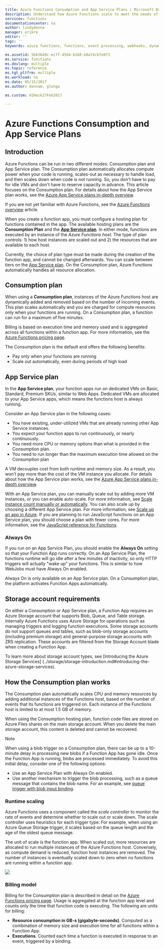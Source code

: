 ```yaml
---
title: Azure Functions Consumption and App Service Plans | Microsoft Docs
description: Understand how Azure Functions scale to meet the needs of your event-driven workloads.
services: functions
documentationcenter: na
author: lindydonna
manager: erikre
editor: ''
tags: ''
keywords: azure functions, functions, event processing, webhooks, dynamic compute, serverless architecture

ms.assetid: 5b63649c-ec7f-4564-b168-e0a74cb7e0f3
ms.service: functions
ms.devlang: multiple
ms.topic: reference
ms.tgt_pltfrm: multiple
ms.workload: na
ms.date: 05/15/2017
ms.author: donnam, glenga

ms.custom: H1Hack27Feb2017

---
```

# Azure Functions Consumption and App Service Plans 

## Introduction

Azure Functions can be run in two different modes: Consumption plan and App Service plan. The Consumption plan automatically allocates compute power when your code is running, scales-out as necessary to handle load, and then scales down when code is not running. So, you don't have to pay for idle VMs and don't have to reserve capacity in advance. This article focuses on the Consumption plan. For details about how the App Service plan works, see the [Azure App Service plans in-depth overview](../app-service/azure-web-sites-web-hosting-plans-in-depth-overview.md). 

If you are not yet familiar with Azure Functions, see the [Azure Functions overview](functions-overview.md) article.

When you create a function app, you must configure a hosting plan for functions contained in the app. The available hosting plans are the **Consumption Plan** and the [**App Service plan**](../app-service/azure-web-sites-web-hosting-plans-in-depth-overview.md). In either mode, functions are executed by an instance of the *Azure Functions host*. The type of plan controls: 1) how host instances are scaled out and 2) the resources that are available to each host.

Currently, the choice of plan type must be made during the creation of the function app, and cannot be changed afterwards. You can scale between tiers on the [App Service plan](../app-service/azure-web-sites-web-hosting-plans-in-depth-overview.md). On the Consumption plan, Azure Functions automatically handles all resource allocation.

## Consumption plan

When using a **Consumption plan**, instances of the Azure Functions host are dynamically added and removed based on the number of incoming events. This plan scales automatically and you are charged for compute resources only when your functions are running. On a Consumption plan, a function can run for a maximum of five minutes. 

Billing is based on execution time and memory used and is aggregated across all functions within a function app. For more information, see the [Azure Functions pricing page].

The Consumption plan is the default and offers the following benefits:
- Pay only when your functions are running
- Scale out automatically, even during periods of high load

## App Service plan

In the **App Service plan**, your function apps run on dedicated VMs on Basic, Standard, Premium SKUs, similar to Web Apps. Dedicated VMs are allocated to your App Service apps, which means the functions host is always running.

Consider an App Service plan in the following cases:
- You have existing, under-utilized VMs that are already running other App Service instances.
- You expect your function apps to run continuously, or nearly continuously.
- You need more CPU or memory options than what is provided in the Consumption plan.
- You need to run longer than the maximum execution time allowed on the Consumption plan

A VM decouples cost from both runtime and memory size. As a result, you won't pay more than the cost of the VM instance you allocate. For details about how the App Service plan works, see the [Azure App Service plans in-depth overview](../app-service/azure-web-sites-web-hosting-plans-in-depth-overview.md). 

With an App Service plan, you can manually scale out by adding more VM instances, or you can enable auto-scale. For more information, see [Scale instance count manually or automatically](../monitoring-and-diagnostics/insights-how-to-scale.md?toc=%2fazure%2fapp-service-web%2ftoc.json). You can also scale up by choosing a different App Service plan. For more information, see [Scale up an app in Azure](../app-service-web/web-sites-scale.md). If you are planning to run JavaScript functions on an App Service plan, you should choose a plan with fewer cores. For more information, see the [JavaScript reference for Functions](functions-reference-node.md#choose-single-core-app-service-plans).  

<!-- Note: the portal links to this section via fwlink https://go.microsoft.com/fwlink/?linkid=830855 --> 
<a name="always-on"></a>
### Always On

If you run on an App Service Plan, you should enable the **Always On** setting so that your Function App  runs correctly. On an App Service Plan, the functions runtime will go idle after a few minutes of inactivity, so only HTTP triggers will actually "wake up" your functions. This is similar to how WebJobs must have Always On enabled. 

Always On is only available on an App Service plan. On a Consumption plan, the platform activates Function Apps automatically.

## Storage account requirements

On either a Consumption or App Service plan, a Function App requires an Azure Storage account that supports Blob, Queue, and Table storage. Internally Azure Functions uses Azure Storage for operations such as managing triggers and logging function executions. Some storage accounts do not support queues and tables, such as blob-only storage accounts (including premium storage) and general-purpose storage accounts with ZRS replication. These accounts are filtered from the Storage Account blade when creating a Function App.

To learn more about storage account types, see [Introducing the Azure Storage Services] (../storage/storage-introduction.md#introducing-the-azure-storage-services).

## How the Consumption plan works

The Consumption plan automatically scales CPU and memory resources by adding additional instances of the Functions host, based on the number of events that its functions are triggered on. Each instance of the Functions host is limited to at most 1.5 GB of memory.

When using the Consumption hosting plan, function code files are stored on Azure Files shares on the main storage account. When you delete the main storage account, this content is deleted and cannot be recovered.

> [!NOTE]
> When using a blob trigger on a Consumption plan, there can be up to a 10-minute delay in processing new blobs if a Function App has gone idle. Once the Function App is running, blobs are processed immediately. To avoid this initial delay, consider one of the following options:
> - Use an App Service Plan with Always On enabled.
> - Use another mechanism to trigger the blob processing, such as a queue message that contains the blob  name. For an example, see [queue trigger with blob input binding](functions-bindings-storage-blob.md#input-sample).

### Runtime scaling

Azure Functions uses a component called the *scale controller* to monitor the rate of events and determine whether to scale out or scale down. The scale controller uses heuristics for each trigger type. For example, when using an Azure Queue Storage trigger, it scales based on the queue length and the age of the oldest queue message.

The unit of scale is the function app. When scaled out, more resources are allocated to run multiple instances of the Azure Functions host. Conversely, as compute demand is reduced, function host instances are removed. The number of instances is eventually scaled down to zero when no functions are running within a function app.

![](./media/functions-scale/central-listener.png)

### Billing model

Billing for the Consumption plan is described in detail on the [Azure Functions pricing page]. Usage is aggregated at the function app level and counts only the time that function code is executing. The following are units for billing: 
* **Resource consumption in GB-s (gigabyte-seconds)**. Computed as a combination of memory size and execution time for all functions within a Function App. 
* **Executions**. Counted each time a function is executed in response to an event, triggered by a binding.

[Azure Functions pricing page]: https://azure.microsoft.com/pricing/details/functions
